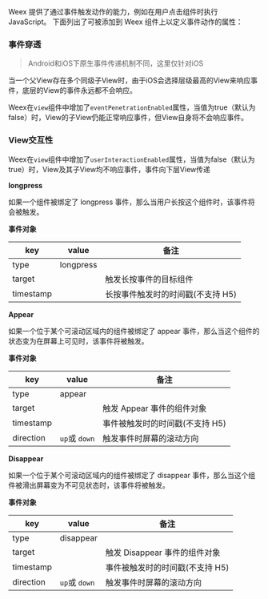 


Weex 提供了通过事件触发动作的能力，例如在用户点击组件时执行 JavaScript。
下面列出了可被添加到 Weex 组件上以定义事件动作的属性：

### 事件穿透

> Android和iOS下原生事件传递机制不同，这里仅针对iOS

当一个父View存在多个同级子View时，由于iOS会选择层级最高的View来响应事件，底层的View的事件永远都不会响应。

Weex在```view```组件中增加了```eventPenetrationEnabled```属性，当值为true（默认为false）时，View的子View仍能正常响应事件，但View自身将不会响应事件。


### View交互性

Weex在```view```组件中增加了```userInteractionEnabled```属性，当值为false（默认为true）时，View及其子View均不响应事件，事件向下层View传递

**longpress**

如果一个组件被绑定了 longpress 事件，那么当用户长按这个组件时，该事件将会被触发。

**事件对象**


|key			|value		|备注																|
|--				|--				|--																	|
|type			|longpress|																		|
|target		|					|触发长按事件的目标组件							|
|timestamp|					|长按事件触发时的时间戳(不支持 H5)	|


**Appear**

如果一个位于某个可滚动区域内的组件被绑定了 appear 事件，那么当这个组件的状态变为在屏幕上可见时，该事件将被触发。

**事件对象**

|key			|value										|备注														|
|--				|--												|--															|
|type			|appear										|																|
|target		|													|触发 Appear 事件的组件对象			|
|timestamp|													|事件被触发时的时间戳(不支持 H5)|
|direction| ```up```或 ```down```		|触发事件时屏幕的滚动方向				|


**Disappear**

如果一个位于某个可滚动区域内的组件被绑定了 disappear 事件，那么当这个组件被滑出屏幕变为不可见状态时，该事件将被触发。

**事件对象**

|key			|value										|备注														|
|--				|--												|--															|
|type			|disappear										|																|
|target		|													|触发 Disappear 事件的组件对象	|
|timestamp|													|事件被触发时的时间戳(不支持 H5)|
|direction| ```up```或 ```down```		|触发事件时屏幕的滚动方向				|





